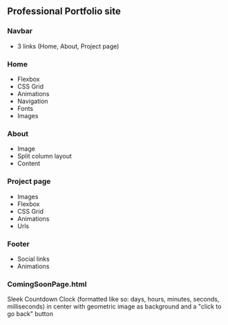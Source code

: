 ## Professional Portfolio site



### Navbar
- 3 links (Home, About, Project page)

### Home
- Flexbox
- CSS Grid
- Animations
- Navigation
- Fonts
- Images

### About
- Image
- Split column layout
- Content

### Project page
- Images
- Flexbox
- CSS Grid
- Animations
- Urls

### Footer
- Social links
- Animations

### ComingSoonPage.html
Sleek Countdown Clock (formatted like so: days, hours, minutes, seconds, milliseconds) in center with geometric image as background and a "click to go back" button
